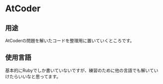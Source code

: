 # AtCoder

## 用途
AtCoderの問題を解いたコードを整理用に置いていくところです。

## 使用言語
基本的にRubyでしか書いていないですが、練習のために他の言語でも解いていけたらいいなと思ってます。
